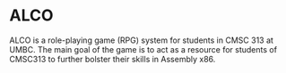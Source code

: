 # ALCO
ALCO is a role-playing game (RPG) system for students in CMSC 313 at UMBC. The main goal of the game is to act as a resource for students of CMSC313 to further bolster their skills in Assembly x86. 
